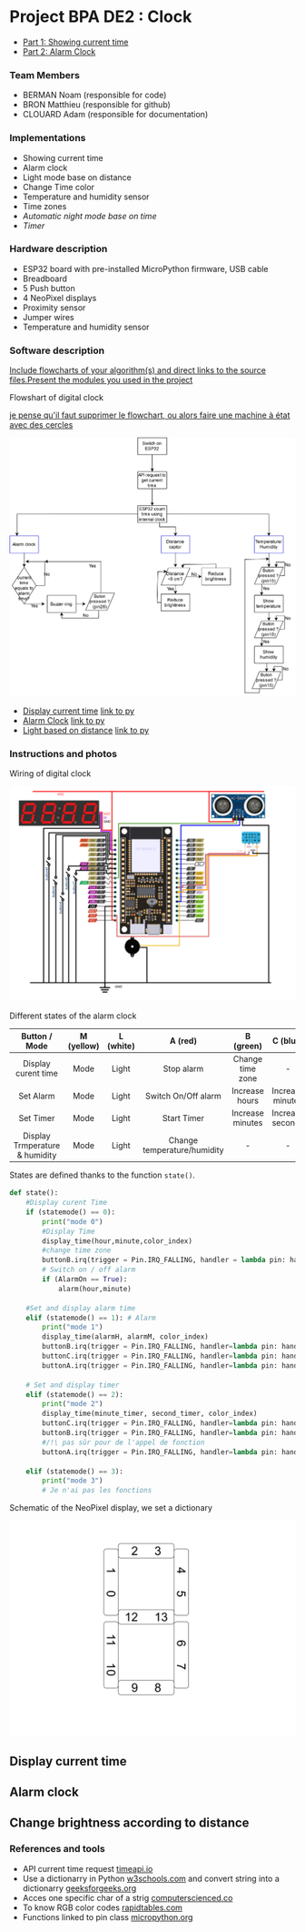 # Project BPA DE2 : Clock

* [Part 1: Showing current time](#CurentTime)
* [Part 2: Alarm Clock](#AlarmClock)

### Team Members

* BERMAN Noam (responsible for code)
* BRON Matthieu (responsible for github)
* CLOUARD Adam (responsible for documentation)

### Implementations

* Showing current time
* Alarm clock
* Light mode base on distance
* Change Time color
* Temperature and humidity sensor
* Time zones
* <em>Automatic night mode base on time</em>
* <em>Timer</em>

### Hardware description

* ESP32 board with pre-installed MicroPython firmware, USB cable
* Breadboard
* 5 Push button
* 4 NeoPixel displays
* Proximity sensor
* Jumper wires
* Temperature and humidity sensor

### Software description
<u>Include flowcharts of your algorithm(s) and direct links to the source files.Present the modules you used in the project</u>

Flowshart of digital clock

<u>je pense qu'il faut supprimer le flowchart, ou alors faire une machine à état avec des cercles </u>

![Flow_chart_digital_clock](Pictures/flowchart_digital_clock.drawio.svg)



* [Display current time](#CurentTime) <u>link to py </u>
* [Alarm Clock](#AlarmClock) <u>link to py </u>
* [Light based on distance](#LightDistance) <u>link to py </u>

### Instructions and photos
Wiring of digital clock

![schema_gpio](Pictures/schema_gpio.svg)

Different states of the alarm clock


| Button / Mode                 |   M (yellow)  |   L (white) |   A (red)                 |   B (green)       |   C (blue)           |
| :----:                        | :----:        | :----:      | :----:                    | :----:            | :----:               | 
| Display curent time           | Mode          | Light       |Stop alarm                 | Change time zone  | -                    |
| Set Alarm                     | Mode          | Light       |Switch On/Off alarm        | Increase hours    | Increase minutes     |
| Set Timer                     | Mode          | Light       |Start Timer                | Increase minutes  | Increase seconds     |
| Display Trmperature & humidity| Mode          | Light       |Change temperature/humidity| -                 |      -               |  


States are defined thanks to the function `state()`.
```Python
def state():
    #Display curent Time
    if (statemode() == 0):
        print("mode 0")
        #Display Time
        display_time(hour,minute,color_index)
        #change time zone
        buttonB.irq(trigger = Pin.IRQ_FALLING, handler = lambda pin: handle_debounced(pin, convert_timezone))
        # Switch on / off alarm
        if (AlarmOn == True):
            alarm(hour,minute)

    #Set and display alarm time
    elif (statemode() == 1): # Alarm
        print("mode 1")
        display_time(alarmH, alarmM, color_index)
        buttonB.irq(trigger = Pin.IRQ_FALLING, handler=lambda pin: handle_debounced(pin,increment_AlarmH))
        buttonC.irq(trigger = Pin.IRQ_FALLING, handler=lambda pin: handle_debounced(pin,increment_AlarmM))
        buttonA.irq(trigger = Pin.IRQ_FALLING, handler=lambda pin: handle_debounced(pin,alarm_on_off))

    # Set and display timer
    elif (statemode() == 2):
        print("mode 2")
        display_time(minute_timer, second_timer, color_index)
        buttonC.irq(trigger = Pin.IRQ_FALLING, handler=lambda pin: handle_debounced(pin,increment_second))
        buttonB.irq(trigger = Pin.IRQ_FALLING, handler=lambda pin: handle_debounced(pin,increment_minute))
        #/!\ pas sûr pour de l'appel de fonction
        buttonA.irq(trigger = Pin.IRQ_FALLING, handler=lambda pin: handle_debounced(pin,toggle_timer))

    elif (statemode() == 3):
        print("mode 3")
        # Je n'ai pas les fonctions
```

Schematic of the NeoPixel display, we set a dictionary

![NeoPixel_schematic](Pictures/NeoPixel_schematics.svg)


<a name="CurentTime"></a>

## Display current time



<a name="AlarmClock"></a>

## Alarm clock

<a name="LightDistance"></a>

## Change brightness according to distance



### References and tools

* API current time request [timeapi.io](https://timeapi.io/api/time/current/zone?timeZone=Europe/Prague)
* Use a dictionarry in Python [w3schools.com](https://www.w3schools.com/python/python_dictionaries_access.asp) and convert string into a dictionarry [geeksforgeeks.org](https://www.geeksforgeeks.org/python-convert-string-dictionary-to-dictionary/)
* Acces one specific char of a strig [computerscienced.co](https://computerscienced.co.uk/site/knowledge-base/how-do-i-get-the-first-letter-of-a-string-in-python/)
* To know RGB color codes [rapidtables.com](https://www.rapidtables.com/web/color/RGB_Color.html)
* Functions linked to pin class [micropython.org](https://docs.micropython.org/en/latest/library/machine.Pin.html)
